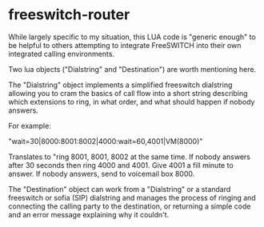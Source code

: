 freeswitch-router
=================

While largely specific to my situation, this LUA code is "generic enough" to be helpful to
others attempting to integrate FreeSWITCH into their own integrated calling environments.

Two lua objects ("Dialstring" and "Destination") are worth mentioning here.

The "Dialstring" object implements a simplified freeswitch dialstring allowing
you to cram the basics of call flow into a short string describing
which extensions to ring, in what order, and what should happen if nobody answers.

For example:

  "wait=30|8000:8001:8002|4000:wait=60,4001|VM(8000)"
  
Translates to "ring 8001, 8001, 8002 at the same time.  If nobody answers after 30 seconds
then ring 4000 and 4001.  Give 4001 a fill minute to answer.  If nobody answers, send to
voicemail box 8000.

The "Destination" object can work from a "Dialstring" or a standard freeswitch or sofia (SIP) dialstring and
manages the process of ringing and connecting the calling party to the destination, or returning a simple
code and an error message explaining why it couldn't.
